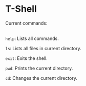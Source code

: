 # T-Shell
Current commands:
<br>
<br>

`help`: Lists all commands.

`ls`: Lists all files in current directory.

`exit`: Exits the shell.

`pwd`: Prints the current directory.

`cd`: Changes the current directory.
